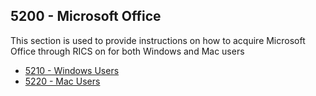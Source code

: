 ## 5200 - Microsoft Office ##

This section is used to provide instructions on how to acquire Microsoft Office through RICS on for both Windows and Mac users

  - [5210 - Windows Users](https://github.com/sleepepi/howto/blob/master/5000-software/5200-office/5210-office-windows.md)
  - [5220 - Mac Users](https://github.com/sleepepi/howto/blob/master/5000-software/5200-office/5220-office-mac.md)
